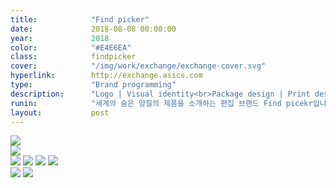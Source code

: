```yaml
---
title:            "Find picker"
date:             2018-08-08 00:00:00
year:             2018
color:            "#E4E6EA"
class:            findpicker
cover:            "/img/work/exchange/exchange-cover.svg"
hyperlink:        http://exchange.asics.com
type:             "Brand programming"
description:      "Logo | Visual identity<br>Package design | Print design"
runin:            "세계의 숨은 양질의 제품을 소개하는 편집 브랜드 Find picekr입니다."
layout:           post
---
```


<div class="post-content-grid">
  <div class="post-content-column column-2">
    <img class="post-content-screen desktop" src="{{ site.baseurl }}/img/work/exchange/exchange-home-desktop.png" />
  </div>
  <div class="post-content-column column-3">
    <img class="post-content-screen iphone" src="{{ site.baseurl }}/img/work/exchange/exchange-home-mobile.png" />
  </div>
</div>

<div class="post-content-grid">
  <div class="post-content-column column-5">
    <img class="post-content-styleguide lazyload" src="{{ site.baseurl }}/img/work/exchange/exchange-styleguide-1.png" />
    <img class="post-content-styleguide lazyload" src="{{ site.baseurl }}/img/work/exchange/exchange-styleguide-3.png" />
    <img class="post-content-styleguide lazyload" src="{{ site.baseurl }}/img/work/exchange/exchange-styleguide-5.png" />
    <img class="post-content-styleguide lazyload" src="{{ site.baseurl }}/img/work/exchange/exchange-styleguide-6.png" />
  </div>
  <div class="post-content-column column-5">
    <img class="post-content-styleguide lazyload" src="{{ site.baseurl }}/img/work/exchange/exchange-styleguide-2.png" />
    <img class="post-content-styleguide lazyload" src="{{ site.baseurl }}/img/work/exchange/exchange-styleguide-4.png" />
  </div>
</div>

